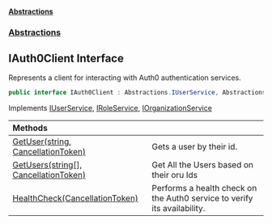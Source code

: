 #### [Abstractions](../../index.md 'index')
### [Abstractions](../index.md 'Abstractions')

## IAuth0Client Interface

Represents a client for interacting with Auth0 authentication services\.

```csharp
public interface IAuth0Client : Abstractions.IUserService, Abstractions.IRoleService, Abstractions.IOrganizationService
```

Implements [IUserService](../IUserService/index.md 'Abstractions\.IUserService'), [IRoleService](../IRoleService/index.md 'Abstractions\.IRoleService'), [IOrganizationService](../IOrganizationService/index.md 'Abstractions\.IOrganizationService')

| Methods | |
| :--- | :--- |
| [GetUser\(string, CancellationToken\)](GetUser(string,CancellationToken).md 'Abstractions\.IAuth0Client\.GetUser\(string, System\.Threading\.CancellationToken\)') | Gets a user by their id\. |
| [GetUsers\(string\[\], CancellationToken\)](GetUsers(string[],CancellationToken).md 'Abstractions\.IAuth0Client\.GetUsers\(string\[\], System\.Threading\.CancellationToken\)') | Get All the Users based on their oru Ids |
| [HealthCheck\(CancellationToken\)](HealthCheck(CancellationToken).md 'Abstractions\.IAuth0Client\.HealthCheck\(System\.Threading\.CancellationToken\)') | Performs a health check on the Auth0 service to verify its availability\. |
